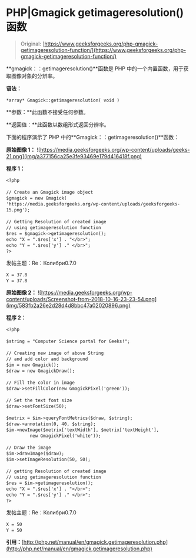 # PHP|Gmagick getimageresolution()函数

> Original: [https://www.geeksforgeeks.org/php-gmagick-getimageresolution-function/](https://www.geeksforgeeks.org/php-gmagick-getimageresolution-function/)

**gmagick：：getimageresolution()**函数是 PHP 中的一个内置函数，用于获取图像对象的分辨率。

**语法：**

```
*array* Gmagick::getimageresolution( void )
```

**参数：**此函数不接受任何参数。

**返回值：**此函数以数组形式返回分辨率。

下面的程序演示了 PHP 中的**Gmagick：：getimageresolution()**函数：

**原始图像 1：**
![https://media.geeksforgeeks.org/wp-content/uploads/geeks-21.png](img/a377156ca25e3fe93469e179d416418f.png)

**程序 1：**

```
<?php

// Create an Gmagick image object
$gmagick = new Gmagick(
'https://media.geeksforgeeks.org/wp-content/uploads/geeksforgeeks-15.png');

// Getting Resolution of created image
// using getimageresolution function
$res = $gmagick->getimageresolution();
echo "X = ".$res['x'] . "</br>";
echo "Y = ".$res['y'] ." </br>";
?>
```

发帖主题：Re：Колибри0.7.0

```
X = 37.8
Y = 37.8

```

**原始图像 2：**
![https://media.geeksforgeeks.org/wp-content/uploads/Screenshot-from-2018-10-16-23-23-54.png](img/583fb2a26e2d28d4d8bbc47a02020896.png)

**程序 2：**

```
<?php 

$string = "Computer Science portal for Geeks!"; 

// Creating new image of above String 
// and add color and background 
$im = new Gmagick(); 
$draw = new GmagickDraw(); 

// Fill the color in image 
$draw->setFillColor(new GmagickPixel('green')); 

// Set the text font size 
$draw->setFontSize(50); 

$metrix = $im->queryFontMetrics($draw, $string); 
$draw->annotation(0, 40, $string); 
$im->newImage($metrix['textWidth'], $metrix['textHeight'], 
         new GmagickPixel('white')); 

// Draw the image          
$im->drawImage($draw); 
$im->setImageResolution(50, 50); 

// getting Resolution of created image
// using getimageresolution function
$res = $im->getimageresolution();
echo "X = ".$res['x'] . "</br>";
echo "Y = ".$res['y'] ." </br>";
?> 
```

发帖主题：Re：Колибри0.7.0

```
X = 50
Y = 50 

```

**引用：**[http://php.net/manual/en/gmagick.getimageresolution.php](http://php.net/manual/en/gmagick.getimageresolution.php)